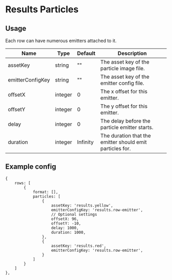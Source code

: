 # Results Particles

## Usage

Each row can have numerous emitters attached to it.

| Name | Type | Default | Description |
|------|------|----------|-------------|
| assetKey | string | "" | The asset key of the particle image file. |
| emitterConfigKey | string | "" | The asset key of the emitter config file. |
| offsetX | integer | 0 | The x offset for this emitter. |
| offsetY | integer | 0 | The y offset for this emitter. |
| delay | integer | 0 | The delay before the particle emitter starts. |
| duration | integer | Infinity | The duration that the emitter should emit particles for. |

## Example config

```json5
{
    rows: [
        {
            format: [],
            particles: [
                {
                    assetKey: 'results.yellow',
                    emitterConfigKey: 'results.row-emitter',
                    // Optional settings
                    offsetX: 96,
                    offsetY: -10,
                    delay: 1000,
                    duration: 1000,
                },
                {
                    assetKey: 'results.red',
                    emitterConfigKey: 'results.row-emitter',
                }
            ]
        }
    ]
},